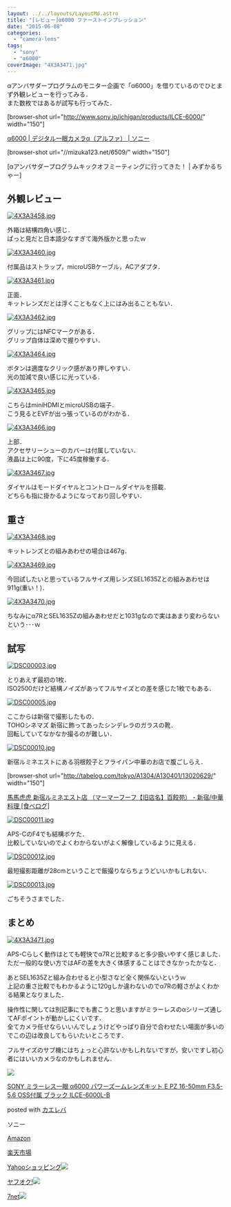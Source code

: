 ```yaml
---
layout: ../../layouts/LayoutMd.astro
title: "[レビュー]α6000 ファーストインプレッション"
date: "2015-06-08"
categories: 
  - "camera-lens"
tags: 
  - "sony"
  - "α6000"
coverImage: "4X3A3471.jpg"
---
```


αアンバサダープログラムのモニター企画で「α6000」を借りているのでひとまず外観レビューを行ってみる．  
また数枚ではあるが試写も行ってみた．

\[browser-shot url="http://www.sony.jp/ichigan/products/ILCE-6000/" width="150"\]

[α6000 | デジタル一眼カメラα（アルファ） | ソニー](http://www.sony.jp/ichigan/products/ILCE-6000/)

\[browser-shot url="//mizuka123.net/6509/" width="150"\]

[αアンバサダープログラムキックオフミーティングに行ってきた！ | みずかるちゃー]

## 外観レビュー

[![4X3A3458.jpg](/wp/images/18574351986_d35f9ed3f9_b.jpg)](https://www.flickr.com/photos/67522130@N08/18574351986/ "4X3A3458.jpg")

外箱は結構四角い感じ．  
ぱっと見だと日本語少なすぎて海外版かと思ったｗ

[![4X3A3460.jpg](/wp/images/18574361146_ef5136d950_b.jpg)](https://www.flickr.com/photos/67522130@N08/18574361146/ "4X3A3460.jpg")

付属品はストラップ，microUSBケーブル，ACアダプタ．

[![4X3A3461.jpg](/wp/images/17978113984_614d04a1e3_b.jpg)](https://www.flickr.com/photos/67522130@N08/17978113984/ "4X3A3461.jpg")

正面．  
キットレンズだとは浮くこともなく上にはみ出ることもない．

[![4X3A3462.jpg](/wp/images/18414583379_d84b39c781_b.jpg)](https://www.flickr.com/photos/67522130@N08/18414583379/ "4X3A3462.jpg")

グリップにはNFCマークがある．  
グリップ自体は深めで握りやすい．

[![4X3A3464.jpg](/wp/images/18413008718_07fb2ae86f_b.jpg)](https://www.flickr.com/photos/67522130@N08/18413008718/ "4X3A3464.jpg")

ボタンは適度なクリック感があり押しやすい．  
光の加減で良い感じに光っている．

[![4X3A3465.jpg](/wp/images/17978132694_9eb9d21d88_b.jpg)](https://www.flickr.com/photos/67522130@N08/17978132694/ "4X3A3465.jpg")

こちらはminiHDMIとmicroUSBの端子．  
こう見るとEVFが出っ張っているのがわかる．

[![4X3A3466.jpg](/wp/images/18574392966_0f23366716_b.jpg)](https://www.flickr.com/photos/67522130@N08/18574392966/ "4X3A3466.jpg")

上部．  
アクセサリーシューのカバーは付属していない．  
液晶は上に90度，下に45度稼働する．

[![4X3A3467.jpg](/wp/images/18596262902_a7c0659eb0_b.jpg)](https://www.flickr.com/photos/67522130@N08/18596262902/ "4X3A3467.jpg")

ダイヤルはモードダイヤルとコントロールダイヤルを搭載．  
どちらも指に掛かるようになっており回しやすい．

## 重さ

[![4X3A3468.jpg](/wp/images/18574407096_5ceee0207b_b.jpg)](https://www.flickr.com/photos/67522130@N08/18574407096/ "4X3A3468.jpg")

キットレンズとの組みあわせの場合は467g．

[![4X3A3469.jpg](/wp/images/18574417596_23b26a9b75_b.jpg)](https://www.flickr.com/photos/67522130@N08/18574417596/ "4X3A3469.jpg")

今回試したいと思っているフルサイズ用レンズSEL1635Zとの組みあわせは911g(重い！)．

[![4X3A3470.jpg](/wp/images/17978168984_aaef1b0169_b.jpg)](https://www.flickr.com/photos/67522130@N08/17978168984/ "4X3A3470.jpg")

ちなみにα7RとSEL1635Zの組みあわせだと1031gなので実はあまり変わらないという･･･ｗ

## 試写

[![DSC00003.jpg](/wp/images/18413145050_7630bf79bf_b.jpg)](https://www.flickr.com/photos/67522130@N08/18413145050/ "DSC00003.jpg")

とりあえず最初の1枚．  
ISO2500だけど結構ノイズがあってフルサイズとの差を感じた1枚でもある．

[![DSC00005.jpg](/wp/images/18600078115_f8e56faa3b_b.jpg)](https://www.flickr.com/photos/67522130@N08/18600078115/ "DSC00005.jpg")

ここからは新宿で撮影したもの．  
TOHOシネマズ 新宿に飾ってあったシンデレラのガラスの靴．  
回転していてなかなか撮るのが難しい．

[![DSC00010.jpg](/wp/images/18573713716_bc56fe2c2a_b.jpg)](https://www.flickr.com/photos/67522130@N08/18573713716/ "DSC00010.jpg")

新宿ルミネエストにある羽根餃子とフライパン中華のお店で腹ごしらえ．

\[browser-shot url="http://tabelog.com/tokyo/A1304/A130401/13020629/" width="150"\]

[馬馬虎虎 新宿ルミネエスト店 （マーマーフーフ【旧店名】百餃苑） - 新宿/中華料理 \[食べログ\]](http://tabelog.com/tokyo/A1304/A130401/13020629/)

[![DSC00011.jpg](/wp/images/18600098195_8f8cf0c706_b.jpg)](https://www.flickr.com/photos/67522130@N08/18600098195/ "DSC00011.jpg")

APS-CのF4でも結構ボケた．  
比較していないのでよくわからないがよく解像しているように見える．

[![DSC00012.jpg](/wp/images/17977478484_fed11f0aae_b.jpg)](https://www.flickr.com/photos/67522130@N08/17977478484/ "DSC00012.jpg")

最短撮影距離が28cmということで飯撮りならちょうどいいかもしれない．

[![DSC00013.jpg](/wp/images/18413951999_fd613a9ccf_b.jpg)](https://www.flickr.com/photos/67522130@N08/18413951999/ "DSC00013.jpg")

ごちそうさまでした．

## まとめ

[![4X3A3471.jpg](/wp/images/18414642129_71fdc6e938_b.jpg)](https://www.flickr.com/photos/67522130@N08/18414642129/ "4X3A3471.jpg")

APS-Cらしく動作はとても軽快でα7Rと比較すると多少扱いやすく感じました．  
ただ一般的な使い方ではAFの差を大きく体感することはできなかったかなと．

あとSEL1635Zと組み合わせると小型さなど全く関係ないというｗ  
上記の重さ比較でもわかるように120gしか違わないのでα7Rの軽さがよくわかる結果となりました．

操作性に関しては別記事にでも書こうと思いますがミラーレスのαシリーズ通してAFポイントが動かしにくいです．  
全てカメラ任せならいいんでしょうけどやっぱり自分で合わせたい場面が多いのでこの辺は改良してもらいたいところです．

フルサイズのサブ機にはちょっと心許ないかもしれないですが，安いですし初心者にはいいカメラなのかもしれません．

[![](/wp/images/41arOcWNtwL._SL160_.jpg)](https://www.amazon.co.jp/exec/obidos/ASIN/B00IEPJT6Y/mizuka123-22/ref=nosim/)

[SONY ミラーレス一眼 α6000 パワーズームレンズキット E PZ 16-50mm F3.5-5.6 OSS付属 ブラック ILCE-6000L-B](https://www.amazon.co.jp/exec/obidos/ASIN/B00IEPJT6Y/mizuka123-22/ref=nosim/)

posted with [カエレバ](http://kaereba.com)

ソニー

[Amazon](http://www.amazon.co.jp/gp/search?keywords=SONY%20%83~%83%89%81%5B%83%8C%83X%88%EA%8A%E1%20%83%BF6000%20%83p%83%8F%81%5B%83Y%81%5B%83%80%83%8C%83%93%83Y%83L%83b%83g%20E%20PZ%2016-50mm%20F3.5-5.6%20OSS%95t%91%AE%20%83u%83%89%83b%83N%20ILCE-6000L-B&__mk_ja_JP=%83J%83%5E%83J%83i&tag=mizuka123-22)

[楽天市場](http://hb.afl.rakuten.co.jp/hgc/032b53ee.4b34c5ee.0f4a541e.f440145e/?pc=http%3A%2F%2Fsearch.rakuten.co.jp%2Fsearch%2Fmall%2FSONY%2520%25E3%2583%259F%25E3%2583%25A9%25E3%2583%25BC%25E3%2583%25AC%25E3%2582%25B9%25E4%25B8%2580%25E7%259C%25BC%2520%25CE%25B16000%2520%25E3%2583%2591%25E3%2583%25AF%25E3%2583%25BC%25E3%2582%25BA%25E3%2583%25BC%25E3%2583%25A0%25E3%2583%25AC%25E3%2583%25B3%25E3%2582%25BA%25E3%2582%25AD%25E3%2583%2583%25E3%2583%2588%2520E%2520PZ%252016-50mm%2520F3.5-5.6%2520OSS%25E4%25BB%2598%25E5%25B1%259E%2520%25E3%2583%2596%25E3%2583%25A9%25E3%2583%2583%25E3%2582%25AF%2520ILCE-6000L-B%2F-%2Ff.1-p.1-s.1-sf.0-st.A-v.2%3Fx%3D0%26scid%3Daf_ich_link_urltxt%26m%3Dhttp%3A%2F%2Fm.rakuten.co.jp%2F)

[Yahooショッピング![](//ad.jp.ap.valuecommerce.com/servlet/gifbanner?sid=3066752&pid=881990642)](//ck.jp.ap.valuecommerce.com/servlet/referral?sid=3066752&pid=881990642&vc_url=http%3A%2F%2Fsearch.shopping.yahoo.co.jp%2Fsearch%3Fp%3DSONY%2520%25E3%2583%259F%25E3%2583%25A9%25E3%2583%25BC%25E3%2583%25AC%25E3%2582%25B9%25E4%25B8%2580%25E7%259C%25BC%2520%25CE%25B16000%2520%25E3%2583%2591%25E3%2583%25AF%25E3%2583%25BC%25E3%2582%25BA%25E3%2583%25BC%25E3%2583%25A0%25E3%2583%25AC%25E3%2583%25B3%25E3%2582%25BA%25E3%2582%25AD%25E3%2583%2583%25E3%2583%2588%2520E%2520PZ%252016-50mm%2520F3.5-5.6%2520OSS%25E4%25BB%2598%25E5%25B1%259E%2520%25E3%2583%2596%25E3%2583%25A9%25E3%2583%2583%25E3%2582%25AF%2520ILCE-6000L-B)

[ヤフオク!![](//ad.jp.ap.valuecommerce.com/servlet/gifbanner?sid=3066752&pid=881990645)](//ck.jp.ap.valuecommerce.com/servlet/referral?sid=3066752&pid=881990645&vc_url=http%3A%2F%2Fauctions.search.yahoo.co.jp%2Fsearch%3Fvo%3D%26ve%3D%26auccat%3D0%26aucminprice%3D%26aucmaxprice%3D%26aucmin_bidorbuy_price%3D%26aucmax_bidorbuy_price%3D%26loc_cd%3D0%26abatch%3D0%26istatus%3D0%26filtered%3D1%26ei%3DUTF-8%26tab_ex%3Dcommerce%26va%3DSONY%2520%25E3%2583%259F%25E3%2583%25A9%25E3%2583%25BC%25E3%2583%25AC%25E3%2582%25B9%25E4%25B8%2580%25E7%259C%25BC%2520%25CE%25B16000%2520%25E3%2583%2591%25E3%2583%25AF%25E3%2583%25BC%25E3%2582%25BA%25E3%2583%25BC%25E3%2583%25A0%25E3%2583%25AC%25E3%2583%25B3%25E3%2582%25BA%25E3%2582%25AD%25E3%2583%2583%25E3%2583%2588%2520E%2520PZ%252016-50mm%2520F3.5-5.6%2520OSS%25E4%25BB%2598%25E5%25B1%259E%2520%25E3%2583%2596%25E3%2583%25A9%25E3%2583%2583%25E3%2582%25AF%2520ILCE-6000L-B)

[7net](//ck.jp.ap.valuecommerce.com/servlet/referral?sid=3066752&pid=881990643&vc_url=http%3A%2F%2Fwww.7netshopping.jp%2Fall%2Fsearch_result%2F-%2Fbprice%2Foff%2Fsort%2F0%2Fkword_in%2FSONY%2520%25E3%2583%259F%25E3%2583%25A9%25E3%2583%25BC%25E3%2583%25AC%25E3%2582%25B9%25E4%25B8%2580%25E7%259C%25BC%2520%25CE%25B16000%2520%25E3%2583%2591%25E3%2583%25AF%25E3%2583%25BC%25E3%2582%25BA%25E3%2583%25BC%25E3%2583%25A0%25E3%2583%25AC%25E3%2583%25B3%25E3%2582%25BA%25E3%2582%25AD%25E3%2583%2583%25E3%2583%2588%2520E%2520PZ%252016-50mm%2520F3.5-5.6%2520OSS%25E4%25BB%2598%25E5%25B1%259E%2520%25E3%2583%2596%25E3%2583%25A9%25E3%2583%2583%25E3%2582%25AF%2520ILCE-6000L-B%2FallGoods%2Fon%2Fsubmit.x%2F30%2Fdisp_result%2F1%2Fsubmit.y%2F9%2Fprvlg%2Foff%2Fnobuy%2Fon%2FsetProduct%2Foff%2Foop%2Fon%2Fctgy%2Fall%2FfromKeywordSearch%2Ftrue)![](http://atq.ad.valuecommerce.com/servlet/atq/gifbanner?sid=3066752&pid=881990643)
